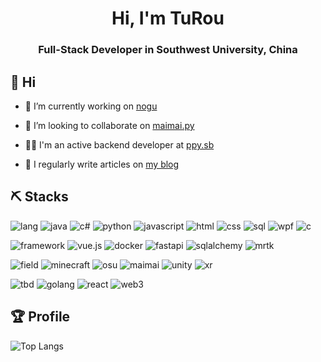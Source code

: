<h1 align="center">Hi, I'm TuRou</h1>
<h3 align="center">Full-Stack Developer in Southwest University, China</h3>

## 👋 Hi 

- 🔭 I’m currently working on [nogu](https://github.com/TrueRou/nogu)

- 👯 I’m looking to collaborate on [maimai.py](https://github.com/TrueRou/maimai.py)

- 👨‍💻 I'm an active backend developer at [ppy.sb](https://github.com/ppy-sb)

- 📝 I regularly write articles on [my blog](https://turou.fun/)

## ⛏️ Stacks

![lang](https://img.shields.io/badge/-language:-blue?style=for-the-badge)
![java](https://img.shields.io/badge/-java-red?style=for-the-badge)
![c#](https://img.shields.io/badge/-c%23-red?style=for-the-badge)
![python](https://img.shields.io/badge/-python-red?style=for-the-badge)
![javascript](https://img.shields.io/badge/-javascript-red?style=for-the-badge)
![html](https://img.shields.io/badge/-html-red?style=for-the-badge)
![css](https://img.shields.io/badge/-css-red?style=for-the-badge)
![sql](https://img.shields.io/badge/-sql-red?style=for-the-badge)
![wpf](https://img.shields.io/badge/-wpf-red?style=for-the-badge)
![c](https://img.shields.io/badge/-c-red?style=for-the-badge)

![framework](https://img.shields.io/badge/-framework:-blue?style=for-the-badge)
![vue.js](https://img.shields.io/badge/-vue.js-blueviolet?style=for-the-badge)
![docker](https://img.shields.io/badge/-docker-blueviolet?style=for-the-badge)
![fastapi](https://img.shields.io/badge/-fastapi-blueviolet?style=for-the-badge)
![sqlalchemy](https://img.shields.io/badge/-sqlalchemy-blueviolet?style=for-the-badge)
![mrtk](https://img.shields.io/badge/-mrtk-blueviolet?style=for-the-badge)

![field](https://img.shields.io/badge/-field:-blue?style=for-the-badge)
![minecraft](https://img.shields.io/badge/-minecraft-brown?style=for-the-badge)
![osu](https://img.shields.io/badge/-osu-brown?style=for-the-badge)
![maimai](https://img.shields.io/badge/-maimai-brown?style=for-the-badge)
![unity](https://img.shields.io/badge/-unity-brown?style=for-the-badge)
![xr](https://img.shields.io/badge/-xr-brown?style=for-the-badge)

![tbd](https://img.shields.io/badge/-tbd:-blue?style=for-the-badge)
![golang](https://img.shields.io/badge/-golang-gray?style=for-the-badge)
![react](https://img.shields.io/badge/-react-gray?style=for-the-badge)
![web3](https://img.shields.io/badge/-web3-gray?style=for-the-badge)

## 🏆 Profile

![Top Langs](https://github-readme-stats.vercel.app/api/top-langs/?username=truerou&layout=compact&card_width=445&langs_count=10)
